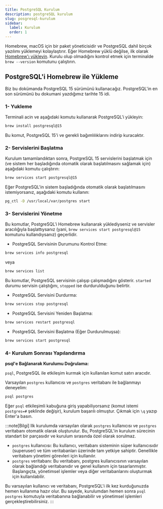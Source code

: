 ```yaml
---
title: PostgreSQL Kurulum
description: postgreSQL kurulum
slug: posgresql-kurulum
sidebar:
  label: Kurulum
  order: 1
---
```


Homebrew, macOS için bir paket yöneticisidir ve PostgreSQL dahil birçok yazılımı yüklemeyi kolaylaştırır. Eğer Homebrew yüklü değilse, ilk olarak [Homebrew'ı yükleyin](https://brew.sh/). Kurulu olup olmadığını kontrol etmek için terminalde `brew --version` komutunu çalıştırın.

## PostgreSQL'i Homebrew ile Yükleme

Biz bu dokümanda PostgreSQL 15 sürümünü kullanacağız. PostgreSQL'in en son sürümünü bu dokumani yazdığımız tarihte 15 idi. 


### 1- Yukleme

Terminali acin ve aşağıdaki komutu kullanarak PostgreSQL'i yükleyin:

```bash
brew install postgresql@15
```

Bu komut, PostgreSQL 15'i ve gerekli bağımlılıklarını indirip kuracaktır.

### 2- Servislerini Başlatma

Kurulum tamamlandıktan sonra, PostgreSQL 15 servislerini başlatmak için (ve sistem her başladığında otomatik olarak başlatılmasını sağlamak için) aşağıdaki komutu çalıştırın:

```bash
brew services start postgresql@15
```

Eğer PostgreSQL'in sistem başladığında otomatik olarak başlatılmasını istemiyorsanız, aşağıdaki komutu kullanın:

```bash
pg_ctl -D /usr/local/var/postgres start
```


### 3- Servislerini Yönetme

Bu komutlar, PostgreSQL'i Homebrew kullanarak yüklediyseniz ve servisler aracılığıyla başlattıysanız (yani, `brew services start postgresql@15` komutunu kullandıysanız) geçerlidir.

- PostgreSQL Servisinin Durumunu Kontrol Etme:

```bash
brew services info postgresql
```

veya

```bash
brew services list
```

Bu komutlar, PostgreSQL servisinin çalışıp çalışmadığını gösterir. `started` durumu servisin çalıştığını, `stopped` ise durdurulduğunu belirtir.

- PostgreSQL Servisini Durdurma:

```bash
brew services stop postgresql
```

- PostgreSQL Servisini Yeniden Başlatma:

```bash
brew services restart postgresql
```

- PostgreSQL Servisini Başlatma (Eğer Durdurulmuşsa):

```bash 
brew services start postgresql
```

### 4- Kurulum Sonrası Yapılandırma

**psql'e Bağlanarak Kurulumu Doğrulama:**

`psql`, PostgreSQL ile etkileşim kurmak için kullanılan komut satırı aracıdır. 

Varsayılan `postgres` kullanıcısı ve `postgres` veritabanı ile bağlanmayı deneyelim:

```bash
psql postgres
```

Eğer `psql` etkileşimli kabuğuna giriş yapabiliyorsanız (komut istemi `postgres=#` şeklinde değişir), kurulum başarılı olmuştur. Çıkmak için `\q` yazıp Enter'a basın.



:::note[Bilgi]
Ilk kurulumda varsayılan olarak `postgres` kullanıcısı ve `postgres` veritabanı otomatik olarak oluşturulur. Bu, PostgreSQL'in kurulum sürecinin standart bir parçasıdır ve kurulum sırasında özel olarak sorulmaz.

- `postgres` kullanıcısı: Bu kullanıcı, veritabanı sisteminin süper kullanıcısıdır (superuser) ve tüm veritabanları üzerinde tam yetkiye sahiptir. Genellikle veritabanı yönetimi görevleri için kullanılır.
- `postgres` veritabanı: Bu veritabanı, postgres kullanıcısının varsayılan olarak bağlandığı veritabanıdır ve genel kullanım için tasarlanmıştır. Başlangıçta, yönetimsel işlemler veya diğer veritabanlarını oluşturmak için kullanılabilir.

Bu varsayılan kullanıcı ve veritabanı, PostgreSQL'i ilk kez kurduğunuzda hemen kullanıma hazır olur. Bu sayede, kurulumdan hemen sonra `psql postgres` komutuyla veritabanına bağlanabilir ve yönetimsel işlemleri gerçekleştirebilirsiniz.
:::